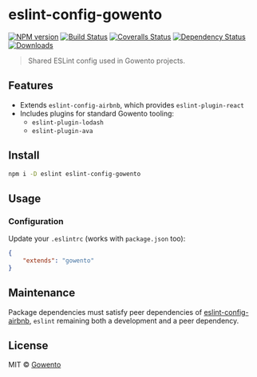 # eslint-config-gowento

[![NPM version][npm-image]][npm-url]
[![Build Status][travis-image]][travis-url]
[![Coveralls Status][coveralls-image]][coveralls-url]
[![Dependency Status][depstat-image]][depstat-url]
[![Downloads][download-badge]][npm-url]

> Shared ESLint config used in Gowento projects.

## Features

- Extends `eslint-config-airbnb`, which provides `eslint-plugin-react`
- Includes plugins for standard Gowento tooling:
    + `eslint-plugin-lodash`
    + `eslint-plugin-ava`

## Install

```sh
npm i -D eslint eslint-config-gowento
```

## Usage

### Configuration

Update your `.eslintrc` (works with `package.json` too):

```json
{
    "extends": "gowento"
}
```

## Maintenance

Package dependencies must satisfy peer dependencies of [eslint-config-airbnb](https://github.com/airbnb/javascript/blob/master/packages/eslint-config-airbnb/package.json), `eslint` remaining both a development and a peer dependency.

## License

MIT © [Gowento](https://www.gowento.com)

[npm-url]: https://npmjs.org/package/eslint-config-gowento
[npm-image]: https://img.shields.io/npm/v/eslint-config-gowento.svg?style=flat-square

[travis-url]: https://travis-ci.org/gowento/eslint-config-gowento
[travis-image]: https://img.shields.io/travis/gowento/eslint-config-gowento.svg?style=flat-square

[coveralls-url]: https://coveralls.io/r/gowento/eslint-config-gowento
[coveralls-image]: https://img.shields.io/coveralls/gowento/eslint-config-gowento.svg?style=flat-square

[depstat-url]: https://david-dm.org/gowento/eslint-config-gowento
[depstat-image]: https://david-dm.org/gowento/eslint-config-gowento.svg?style=flat-square

[download-badge]: http://img.shields.io/npm/dm/eslint-config-gowento.svg?style=flat-square
